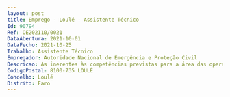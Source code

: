 ```yaml
--- 
layout: post
title: Emprego - Loulé - Assistente Técnico
Id: 90794
Ref: OE202110/0021
DataAbertura: 2021-10-01
DataFecho: 2021-10-25
Trabalho: Assistente Técnico
Empregador: Autoridade Nacional de Emergência e Proteção Civil
Descricao: As inerentes às competências previstas para a área das operações de telecomunicações de emergência (OPTELE) e constantes, especialmente, no artigo 24.º do Decreto Lei n.º 45 2019, de 1 de abril, que aprovou a nova orgânica da ANEPC, na sua redação atual, e no Decreto Lei n.º 134 2006, de 25 de julho, com as alterações introduzidas pelos Decretos Leis n.º 144 2011, de 30 de novembro e n.º 72 2013, de 31 de maio, que aprovou o Sistema Integrado de Operações de Proteção e Socorro (SIOPS).
CodigoPostal: 8100-735 LOULÉ
Concelho: Loulé
Distrito: Faro
--- 
```

